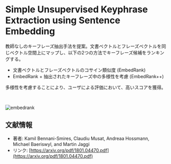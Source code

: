 # Simple Unsupervised Keyphrase Extraction using Sentence Embedding

教師なしのキーフレーズ抽出手法を提案。文書ベクトルとフレーズベクトルを同じベクトル空間上にマップし、以下の2つの方法でキーフレーズ候補をランキングする。

- 文書ベクトルとフレーズベクトルのコサイン類似度 (EmbedRank)
- EmbedRank + 抽出されたキーフレーズ中の多様性を考慮 (EmbedRank++)

多様性を考慮することにより、ユーザによる評価において、高いスコアを獲得。

<br>

![embedrank](https://user-images.githubusercontent.com/53220859/63406315-7a3a0400-c424-11e9-9a5b-60df4595421c.png)



## 文献情報

- 著者: Kamil Bennani-Smires, Claudiu Musat, Andreaa Hossmann, Michael Baeriswyl, and Martin Jaggi
- リンク: [https://arxiv.org/pdf/1801.04470.pdf](https://arxiv.org/pdf/1801.04470.pdf)
